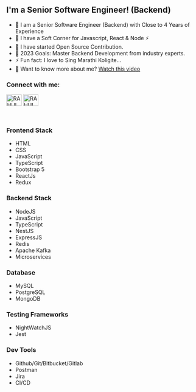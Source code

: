 ## I'm a Senior Software Engineer! (Backend)

- 🔭 I am a Senior Software Engineer (Backend) with Close to 4 Years of Experience
- 🌱 I have a Soft Corner for Javascript, React & Node ⚡
- 👯 I have started Open Source Contribution.
- 🥅 2023 Goals: Master Backend Development from industry experts.
- ⚡ Fun fact: I love to Sing Marathi Koligite...
- 🕺 Want to know more about me? [Watch this video](https://bit.ly/rahul-intro)

<h3 align="left">Connect with me:</h3>
<p align="left">
<a href="https://linkedin.com/in/more03625" target="blank"><img align="center" src="https://raw.githubusercontent.com/rahuldkjain/github-profile-readme-generator/master/src/images/icons/Social/linked-in-alt.svg" alt="RAHUL MORE" height="30" width="40" /></a>
<a href="https://www.leetcode.com/more03625" target="blank"><img align="center" src="https://raw.githubusercontent.com/rahuldkjain/github-profile-readme-generator/master/src/images/icons/Social/leet-code.svg" alt="RAHUL MORE" height="30" width="40" /></a>
</p>
<br />

### Frontend Stack
- HTML
- CSS
- JavaScript
- TypeScript
- Bootstrap 5
- ReactJs
- Redux

### Backend Stack
- NodeJS
- JavaScript
- TypeScript
- NestJS
- ExpressJS
- Redis
- Apache Kafka
- Microservices

### Database
- MySQL
- PostgreSQL
- MongoDB

### Testing Frameworks
- NightWatchJS
- Jest

### Dev Tools
- Github/Git/Bitbucket/Gitlab
- Postman
- Jira
- CI/CD

<br />
<br />

[website]: https://morejavascript.blogspot.com/
[linkedin]: https://linkedin.com/in/more03625
